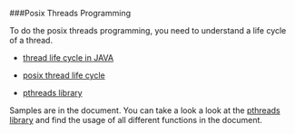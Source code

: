 ###Posix Threads Programming
   
To do the posix threads programming, you need to understand a life cycle of a thread.

* [thread life cycle in JAVA](https://www.javatpoint.com/life-cycle-of-a-thread)

* [posix thread life cycle](https://www.usna.edu/Users/cs/aviv/classes/ic221/s16/lec/28/lec.html)

* [pthreads library](https://docs.oracle.com/cd/E18752_01/html/816-5137/tlib-1.html)

Samples are in the document. You can take a look a look at the [pthreads library](https://docs.oracle.com/cd/E18752_01/html/816-5137/tlib-1.html)
and find the usage of all different functions in the document.